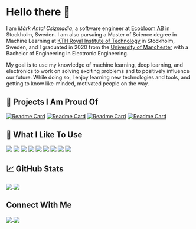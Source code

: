 # Hello there 🙌
I am _Márk Antal Csizmadia_, a software engineer at [Ecobloom AB](https://ecobloom.se/) in Stockholm, Sweden. I am also pursuing a Master of Science degree in Machine Learning at [KTH Royal Institute of Technology](https://www.kth.se/en) in Stockholm, Sweden, and I graduated in 2020 from the [University of Manchester](https://www.manchester.ac.uk/) with a Bachelor of Engineering in Electronic Engineering.

My goal is to use my knowledge of machine learning, deep learning, and electronics to work on solving exciting problems and to positively influence our future. While doing so, I enjoy learning new technologies and tools, and getting to know like-minded, motivated people on the way.

## 🙏 Projects I Am Proud Of

[![Readme Card](https://github-readme-stats.vercel.app/api/pin/?username=mark-antal-csizmadia&repo=nn-blocks&title_color=2bbc8a)](https://github.com/mark-antal-csizmadia/nn-blocks)
[![Readme Card](https://github-readme-stats.vercel.app/api/pin/?username=mark-antal-csizmadia&repo=DD2434-VAE-Project&title_color=2bbc8a)](https://github.com/mark-antal-csizmadia/DD2434-VAE-Project)
[![Readme Card](https://github-readme-stats.vercel.app/api/pin/?username=DiogorPinheiro&repo=Cool_GANs_Fake_Celebrities&title_color=2bbc8a)](https://github.com/DiogorPinheiro/Cool_GANs_Fake_Celebrities)
[![Readme Card](https://github-readme-stats.vercel.app/api/pin/?username=mark-antal-csizmadia&repo=svm&title_color=2bbc8a)](https://github.com/mark-antal-csizmadia/svm)


## 🔧 What I Like To Use

![](https://img.shields.io/badge/Python-Code-informational?style=flat&logo=Python&logoColor=white&color=2bbc8a)
![](https://img.shields.io/badge/Jupyter-Code-informational?style=flat&logo=Jupyter&logoColor=white&color=2bbc8a)
![](https://img.shields.io/badge/C++-Code-informational?style=flat&logo=C++&logoColor=white&color=2bbc8a)
![](https://img.shields.io/badge/TensorFlow-ML/DL-informational?style=flat&logo=TensorFlow&logoColor=white&color=2bbc8a)
![](https://img.shields.io/badge/Keras-ML/DL-informational?style=flat&logo=Keras&logoColor=white&color=2bbc8a)
![](https://img.shields.io/badge/Git-VC-informational?style=flat&logo=Git&logoColor=white&color=2bbc8a)
![](https://img.shields.io/badge/Google%20Cloud%20Platform-Cloud-informational?style=flat&logo=google%20cloud&logoColor=white&color=2bbc8a)
![](https://img.shields.io/badge/Linux-OS-informational?style=flat&logo=Linux&logoColor=white&color=2bbc8a)
![](https://img.shields.io/badge/LaTeX-Writing-informational?style=flat&logo=LaTeX&logoColor=white&color=2bbc8a)

## 📈 GitHub Stats

<a href="#">
  <img align="center" src="https://github-readme-stats.vercel.app/api?username=mark-antal-csizmadia&count_private=true&show_icons=true&title_color=2bbc8a&icon_color=2bbc8a" />
</a>
<a href="#">
  <img align="center" src="https://github-readme-stats.vercel.app/api/top-langs/?username=mark-antal-csizmadia&?&layout=compact&title_color=2bbc8a" />
</a>

## Connect With Me
<a href="https://www.linkedin.com/in/mark-antal-csizmadia/">
  <img align="center" src="https://img.shields.io/badge/LinkedIn-Say%20hi!-informational?style=flat&logo=LinkedIn&logoColor=white&color=2bbc8a" />
</a>
<a href="mailto:mark.antal.csizmadia@gmail.com">
  <img align="center" src="https://img.shields.io/badge/Gmail-Say%20hi!-informational?style=flat&logo=Gmail&logoColor=white&color=2bbc8a" />
</a>

